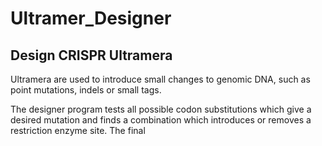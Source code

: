 # Ultramer_Designer
Design CRISPR Ultramera
-----------------------

Ultramera are used to introduce small changes to genomic DNA, such as point mutations, indels or small tags. 

The designer program tests all possible codon substitutions which give a desired mutation and finds a combination which introduces or removes a restriction enzyme site. The final 
